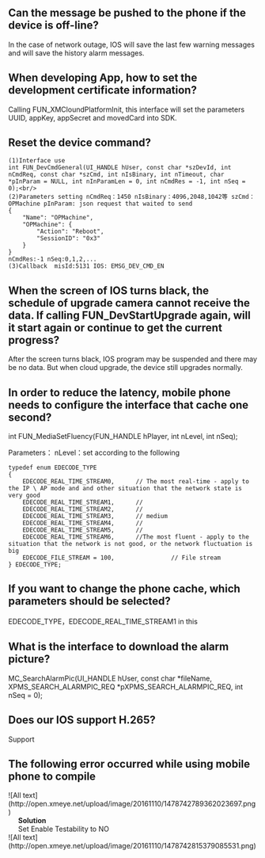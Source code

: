 ## Can the message be pushed to the phone if the device is off-line?

In the case of network outage, IOS will save the last few warning messages and will save the history alarm messages.<br/>

## When developing App, how to set the development certificate information?

Calling FUN_XMCloundPlatformInit, this interface will set the parameters UUID, appKey, appSecret and movedCard into SDK.<br/>

## Reset the device command?

```
(1)Interface use
int FUN_DevCmdGeneral(UI_HANDLE hUser, const char *szDevId, int nCmdReq, const char *szCmd, int nIsBinary, int nTimeout, char *pInParam = NULL, int nInParamLen = 0, int nCmdRes = -1, int nSeq = 0);<br/>
(2)Parameters setting nCmdReq：1450 nIsBinary：4096,2048,1042等 szCmd：OPMachine pInParam: json request that waited to send
{
    "Name": "OPMachine",
    "OPMachine": {
        "Action": "Reboot",
        "SessionID": "0x3"
    }
}
nCmdRes:-1 nSeq:0,1,2,...
(3)Callback  misId:5131 IOS: EMSG_DEV_CMD_EN
```

## When the screen of IOS turns black, the schedule of upgrade camera cannot receive the data. If calling FUN_DevStartUpgrade again, will it start again or continue to get the current progress?

After the screen turns black, IOS program may be suspended and there may be no data. But when cloud upgrade, the device still upgrades normally.<br/>

## In order to reduce the latency, mobile phone needs to configure the interface that cache one second?

int FUN_MediaSetFluency(FUN_HANDLE hPlayer, int nLevel, int nSeq);

Parameters：
nLevel：set according to the following
```
typedef enum EDECODE_TYPE
{
    EDECODE_REAL_TIME_STREAM0,      // The most real-time - apply to the IP \ AP mode and and other situation that the network state is very good
    EDECODE_REAL_TIME_STREAM1,      //
    EDECODE_REAL_TIME_STREAM2,      //
    EDECODE_REAL_TIME_STREAM3,      // medium
    EDECODE_REAL_TIME_STREAM4,      //
    EDECODE_REAL_TIME_STREAM5,      //
    EDECODE_REAL_TIME_STREAM6,      //The most fluent - apply to the situation that the network is not good, or the network fluctuation is big
    EDECODE_FILE_STREAM = 100,                // File stream
} EDECODE_TYPE;
```

## If you want to change the phone cache, which parameters should be selected?

EDECODE_TYPE，EDECODE_REAL_TIME_STREAM1 in this

## What is the interface to download the alarm picture?

MC_SearchAlarmPic(UI_HANDLE hUser, const char *fileName, XPMS_SEARCH_ALARMPIC_REQ *pXPMS_SEARCH_ALARMPIC_REQ, int nSeq = 0);<br/>

## Does our IOS support H.265?

Support

## The following error occurred while using mobile phone to compile

<div>![All text](http://open.xmeye.net/upload/image/20161110/1478742789362023697.png)</div>

<div style="margin-left:20px;">
<b>Solution</b><br/>
Set  Enable Testability to NO<br/>
</div>

<div>![All text](http://open.xmeye.net/upload/image/20161110/1478742815379085531.png)</div>

